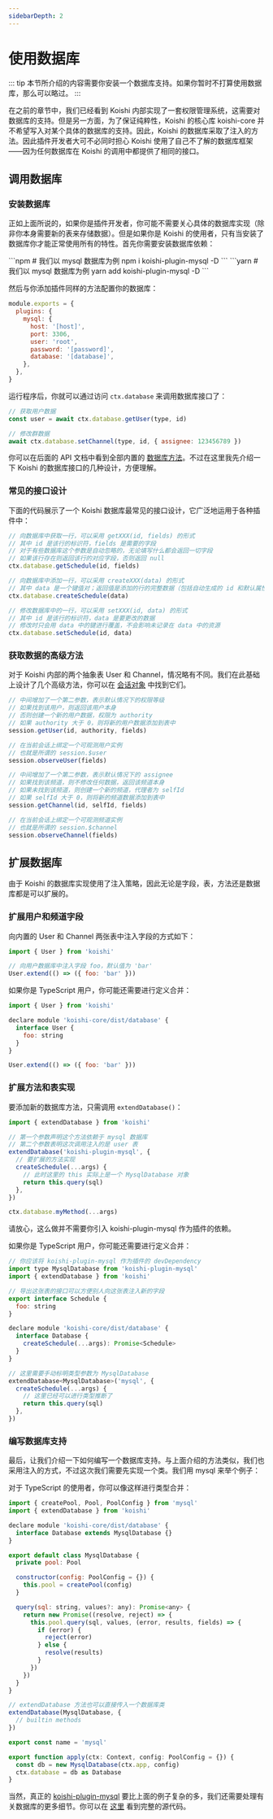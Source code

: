 ```yaml
---
sidebarDepth: 2
---
```


# 使用数据库

::: tip
本节所介绍的内容需要你安装一个数据库支持。如果你暂时不打算使用数据库，那么可以略过。
:::

在之前的章节中，我们已经看到 Koishi 内部实现了一套权限管理系统，这需要对数据库的支持。但是另一方面，为了保证纯粹性，Koishi 的核心库 koishi-core 并不希望写入对某个具体的数据库的支持。因此，Koishi 的数据库采取了注入的方法。因此插件开发者大可不必同时担心 Koishi 使用了自己不了解的数据库框架——因为任何数据库在 Koishi 的调用中都提供了相同的接口。

## 调用数据库

### 安装数据库

正如上面所说的，如果你是插件开发者，你可能不需要关心具体的数据库实现（除非你本身需要新的表来存储数据）。但是如果你是 Koishi 的使用者，只有当安装了数据库你才能正常使用所有的特性。首先你需要安装数据库依赖：

<panel-view class="code" type="package-manager">
```npm
# 我们以 mysql 数据库为例
npm i koishi-plugin-mysql -D
```
```yarn
# 我们以 mysql 数据库为例
yarn add koishi-plugin-mysql -D
```
</panel-view>

然后与你添加插件同样的方法配置你的数据库：

```js koishi.config.js
module.exports = {
  plugins: {
    mysql: {
      host: '[host]',
      port: 3306,
      user: 'root',
      password: '[password]',
      database: '[database]',
    },
  },
}
```

运行程序后，你就可以通过访问 `ctx.database` 来调用数据库接口了：

```js
// 获取用户数据
const user = await ctx.database.getUser(type, id)

// 修改群数据
await ctx.database.setChannel(type, id, { assignee: 123456789 })
```

你可以在后面的 API 文档中看到全部内置的 [数据库方法](../api/database.md)。不过在这里我先介绍一下 Koishi 的数据库接口的几种设计，方便理解。

### 常见的接口设计

下面的代码展示了一个 Koishi 数据库最常见的接口设计，它广泛地运用于各种插件中：

```js
// 向数据库中获取一行，可以采用 getXXX(id, fields) 的形式
// 其中 id 是该行的标识符，fields 是需要的字段
// 对于有些数据库这个参数是自动忽略的，无论填写什么都会返回一切字段
// 如果该行存在则返回该行的对应字段，否则返回 null
ctx.database.getSchedule(id, fields)

// 向数据库中添加一行，可以采用 createXXX(data) 的形式
// 其中 data 是一个键值对；返回值是添加的行的完整数据（包括自动生成的 id 和默认属性等）
ctx.database.createSchedule(data)

// 修改数据库中的一行，可以采用 setXXX(id, data) 的形式
// 其中 id 是该行的标识符，data 是要更改的数据
// 修改时只会用 data 中的键进行覆盖，不会影响未记录在 data 中的资源
ctx.database.setSchedule(id, data)
```

### 获取数据的高级方法

对于 Koishi 内部的两个抽象表 User 和 Channel，情况略有不同。我们在此基础上设计了几个高级方法，你可以在 [会话对象](../api/session.md) 中找到它们。

```js
// 中间增加了一个第二参数，表示默认情况下的权限等级
// 如果找到该用户，则返回该用户本身
// 否则创建一个新的用户数据，权限为 authority
// 如果 authority 大于 0，则将新的用户数据添加到表中
session.getUser(id, authority, fields)

// 在当前会话上绑定一个可观测用户实例
// 也就是所谓的 session.$user
session.observeUser(fields)

// 中间增加了一个第二参数，表示默认情况下的 assignee
// 如果找到该频道，则不修改任何数据，返回该频道本身
// 如果未找到该频道，则创建一个新的频道，代理者为 selfId
// 如果 selfId 大于 0，则将新的频道数据添加到表中
session.getChannel(id, selfId, fields)

// 在当前会话上绑定一个可观测频道实例
// 也就是所谓的 session.$channel
session.observeChannel(fields)
```

## 扩展数据库

由于 Koishi 的数据库实现使用了注入策略，因此无论是字段，表，方法还是数据库都是可以扩展的。

### 扩展用户和频道字段

向内置的 User 和 Channel 两张表中注入字段的方式如下：

```js
import { User } from 'koishi'

// 向用户数据库中注入字段 foo，默认值为 'bar'
User.extend(() => ({ foo: 'bar' }))
```

如果你是 TypeScript 用户，你可能还需要进行定义合并：

```js
import { User } from 'koishi'

declare module 'koishi-core/dist/database' {
  interface User {
    foo: string
  }
}

User.extend(() => ({ foo: 'bar' }))
```

### 扩展方法和表实现

要添加新的数据库方法，只需调用 `extendDatabase()`：

```js
import { extendDatabase } from 'koishi'

// 第一个参数声明这个方法依赖于 mysql 数据库
// 第二个参数表明这次调用注入的是 user 表
extendDatabase('koishi-plugin-mysql', {
  // 要扩展的方法实现
  createSchedule(...args) {
    // 此时这里的 this 实际上是一个 MysqlDatabase 对象
    return this.query(sql)
  },
})

ctx.database.myMethod(...args)
```

请放心，这么做并不需要你引入 koishi-plugin-mysql 作为插件的依赖。

如果你是 TypeScript 用户，你可能还需要进行定义合并：

```js
// 你应该将 koishi-plugin-mysql 作为插件的 devDependency
import type MysqlDatabase from 'koishi-plugin-mysql'
import { extendDatabase } from 'koishi'

// 导出这张表的接口可以方便别人向这张表注入新的字段
export interface Schedule {
  foo: string
}

declare module 'koishi-core/dist/database' {
  interface Database {
    createSchedule(...args): Promise<Schedule>
  }
}

// 这里需要手动标明类型参数为 MysqlDatabase
extendDatabase<MysqlDatabase>('mysql', {
  createSchedule(...args) {
    // 这里已经可以进行类型推断了
    return this.query(sql)
  },
})
```

### 编写数据库支持

最后，让我们介绍一下如何编写一个数据库支持。与上面介绍的方法类似，我们也采用注入的方式，不过这次我们需要先实现一个类。我们用 mysql 来举个例子：

对于 TypeScript 的使用者，你可以像这样进行类型合并：

```js
import { createPool, Pool, PoolConfig } from 'mysql'
import { extendDatabase } from 'koishi'

declare module 'koishi-core/dist/database' {
  interface Database extends MysqlDatabase {}
}

export default class MysqlDatabase {
  private pool: Pool

  constructor(config: PoolConfig = {}) {
    this.pool = createPool(config)
  }

  query(sql: string, values?: any): Promise<any> {
    return new Promise((resolve, reject) => {
      this.pool.query(sql, values, (error, results, fields) => {
        if (error) {
          reject(error)
        } else {
          resolve(results)
        }
      })
    })
  }
}

// extendDatabase 方法也可以直接传入一个数据库类
extendDatabase(MysqlDatabase, {
  // builtin methods
})

export const name = 'mysql'

export function apply(ctx: Context, config: PoolConfig = {}) {
  const db = new MysqlDatabase(ctx.app, config)
  ctx.database = db as Database
}
```

当然，真正的 [koishi-plugin-mysql](../api/database/mysql.md) 要比上面的例子复杂的多，我们还需要处理有关数据库的更多细节。你可以在 [这里](https://github.com/koishijs/packages/plugin-mysql) 看到完整的源代码。
